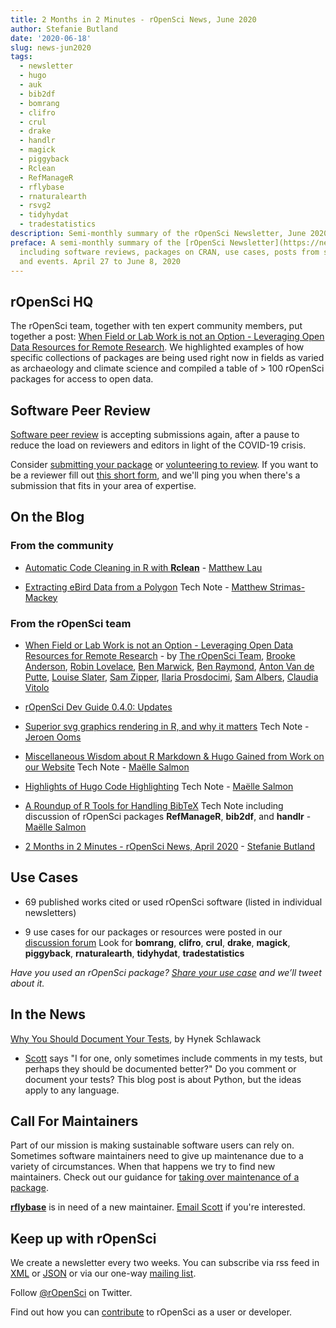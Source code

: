 ```yaml
---
title: 2 Months in 2 Minutes - rOpenSci News, June 2020
author: Stefanie Butland
date: '2020-06-18'
slug: news-jun2020
tags:
  - newsletter
  - hugo
  - auk
  - bib2df
  - bomrang
  - clifro
  - crul
  - drake
  - handlr
  - magick
  - piggyback
  - Rclean
  - RefManageR
  - rflybase
  - rnaturalearth
  - rsvg2
  - tidyhydat
  - tradestatistics
description: Semi-monthly summary of the rOpenSci Newsletter, June 2020
preface: A semi-monthly summary of the [rOpenSci Newsletter](https://news.ropensci.org/)
  including software reviews, packages on CRAN, use cases, posts from staff and community,
  and events. April 27 to June 8, 2020
---
```


## rOpenSci HQ

The rOpenSci team, together with ten expert community members, put together a post: [When Field or Lab Work is not an Option - Leveraging Open Data Resources for Remote Research](/blog/2020/05/19/covid-19-open-data/). We highlighted examples of how specific collections of packages are being used right now in fields as varied as archaeology and climate science and compiled a table of > 100 rOpenSci packages for access to open data.



## Software Peer Review

[Software peer review](/software-review/) is accepting submissions again, after a pause to reduce the load on reviewers and editors in light of the COVID-19 crisis.

Consider [submitting your package](https://devguide.ropensci.org/softwarereviewintro.html) or [volunteering to review](https://devguide.ropensci.org/softwarereviewintro.html#whyreview). If you want to be a reviewer fill out [this short form](https://ropensci.org/onboarding/), and we'll ping you when there's a submission that fits in your area of expertise.



<!---- ### Software


5 new packages from the community and our staff are on CRAN.

* **[ghql](https://docs.ropensci.org/ghql/)** - General purpose GraphQL client for R. Author: [Scott Chamberlain](/author/scott-chamberlain/)



{{< figure src="2months2mins_hex_apr2020_wh.png" width="500" class="center" alt="hex logos of R packages osfr outsider opentripplanner taxadb" >}}


---->

## On the Blog

### From the community

* [Automatic Code Cleaning in R with **Rclean**](/blog/2020/04/21/rclean/) - [Matthew Lau](/author/m.k.-lau/)

* [Extracting eBird Data from a Polygon](https://ropensci.org/technotes/2020/04/16/ebird-polygon/) Tech Note - [Matthew Strimas-Mackey](/author/matthew-strimas-mackey/)

### From the rOpenSci team

* [When Field or Lab Work is not an Option - Leveraging Open Data Resources for Remote Research](/blog/2020/05/19/covid-19-open-data/) - by [The rOpenSci Team](/author/the-ropensci-team/), [Brooke Anderson](/author/brooke-anderson/), [Robin Lovelace](/author/robin-lovelace/), [Ben Marwick](/author//ben-marwick/), [Ben Raymond](/author/ben-raymond/), [Anton Van de Putte](/author/anton-van-de-putte/), [Louise Slater](/author/louise-slater/), [Sam Zipper](/author/sam-zipper/), [Ilaria Prosdocimi](/author/ilaria-prosdocimi/), [Sam Albers](/author/sam-albers/), [Claudia Vitolo](/author/claudia-vitolo/)

* [rOpenSci Dev Guide 0.4.0: Updates](/blog/2020/04/14/devguide-release/)

* [Superior svg graphics rendering in R, and why it matters](/technotes/2020/05/28/rsvg2/) Tech Note - [Jeroen Ooms](/author/jeroen-ooms/)

* [Miscellaneous Wisdom about R Markdown & Hugo Gained from Work on our Website](/technotes/2020/04/23/rmd-learnings/) Tech Note - [Maëlle Salmon](/author/ma%C3%ABlle-salmon/)

* [Highlights of Hugo Code Highlighting](/technotes/2020/04/30/code-highlighting/) Tech Note - [Maëlle Salmon](/author/ma%C3%ABlle-salmon/)

* [A Roundup of R Tools for Handling BibTeX](/technotes/2020/05/07/rmd-citations/) Tech Note including discussion of rOpenSci packages **RefManageR**, **bib2df**, and **handlr** - [Maëlle Salmon](/author/ma%C3%ABlle-salmon/)

* [2 Months in 2 Minutes - rOpenSci News, April 2020](/blog/2020/04/17/news-apr2020/) - [Stefanie Butland](/author/stefanie-butland/)



## Use Cases

* 69 published works cited or used rOpenSci software (listed in individual newsletters)

* 9 use cases for our packages or resources were posted in our [discussion forum](https://discuss.ropensci.org/c/usecases) Look for **bomrang**, **clifro**, **crul**, **drake**, **magick**, **piggyback**, **rnaturalearth**, **tidyhydat**, **tradestatistics**

_Have you used an rOpenSci package? [Share your use case](https://discuss.ropensci.org/c/usecases) and we’ll tweet about it._



<!---- ### From the Forum

_We have a discussion forum (using Discourse) for the rOpenSci community. It’s a really nice way to have conversations on the internet. From time to time we’ll highlight recent discussions of interest._

* Peter Desmet asked a question that many R package maintainers run in to: [What if raw data in package is too large?](https://discuss.ropensci.org/t/what-if-raw-data-in-package-is-too-large/1955)


---->
## In the News

[Why You Should Document Your Tests](https://hynek.me/articles/document-your-tests/), by Hynek Schlawack
- [Scott](/author/scott-chamberlain/) says "I for one, only sometimes include comments in my tests, but perhaps they should be documented better?" Do you comment or document your tests? This blog post is about Python, but the ideas apply to any language.



## Call For Maintainers

Part of our mission is making sustainable software users can rely on. Sometimes software maintainers need to give up maintenance due to a variety of circumstances. When that happens we try to find new maintainers. Check out our guidance for [taking over maintenance of a package](https://devguide.ropensci.org/changing-maintainers.html).

[**rflybase**](https://docs.ropensci.org/rflybase/) is in need of a new maintainer. [Email Scott](mailto:myrmecocystus@gmail.com) if you're interested.



## Keep up with rOpenSci

We create a newsletter every two weeks. You can subscribe via rss feed in [XML](https://news.ropensci.org/feed.xml) or [JSON](https://news.ropensci.org/feed.json) or via our one-way [mailing list](/#subscribe).

Follow [@rOpenSci](https://twitter.com/ropensci) on Twitter.

Find out how you can [contribute](https://devguide.ropensci.org/contributingguide.html) to rOpenSci as a user or developer.
